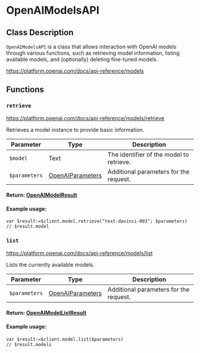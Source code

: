 # OpenAIModelsAPI

## Class Description

`OpenAIModelsAPI` is a class that allows interaction with OpenAI models through various functions, such as retrieving model information, listing available models, and (optionally) deleting fine-tuned models.

https://platform.openai.com/docs/api-reference/models

## Functions

### `retrieve`

https://platform.openai.com/docs/api-reference/models/retrieve

Retrieves a model instance to provide basic information.

| Parameter   | Type                      | Description                                   |
|-------------|---------------------------|-----------------------------------------------|
| `$model`    | Text                      | The identifier of the model to retrieve.     |
| `$parameters` | [OpenAIParameters](OpenAIParameters.md)     | Additional parameters for the request.       |

#### Return: [OpenAIModelResult](OpenAIModelResult.md)

#### Example usage:

```4d
var $result:=$client.model.retrieve("text-davinci-003"; $parameters)
// $result.model
```

### `list`

https://platform.openai.com/docs/api-reference/models/list

Lists the currently available models.

| Parameter   | Type                      | Description                                   |
|-------------|---------------------------|-----------------------------------------------|
| `$parameters` | [OpenAIParameters](OpenAIParameters.md) | Additional parameters for the request.       |

#### Return: [OpenAIModelListResult](OpenAIModelListResult.md)

#### Example usage:

```4d 
var $result:=$client.model.list($parameters)
// $result.models
```